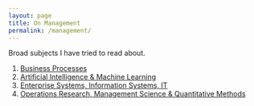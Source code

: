 ```yaml
---
layout: page
title: On Management
permalink: /management/
---
```


Broad subjects I have tried to read about.

1. [Business Processes](/business-processes/)   
2. [Artificial Intelligence & Machine Learning](/ai-ml/)     
1. [Enterprise Systems, Information Systems, IT](/information-systems/)    
3. [Operations Research, Management Science & Quantitative Methods](/mgmt-science/)    